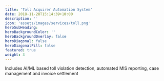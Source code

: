 ```yaml
---
title: 'Toll Acquirer Automation System'
date: 2018-11-28T15:14:39+10:00
description: ''
icon: 'assets/images/services/toll.png'
heroSubHeading: 
heroBackgroundColor: ''
heroBackgroundOverlay: false
heroDiagonal: false
heroDiagonalFill: false
featured: true
weight: 3
---
```


Includes AI/ML based toll violation detection, automated MIS reporting, case management and invoice settlement 